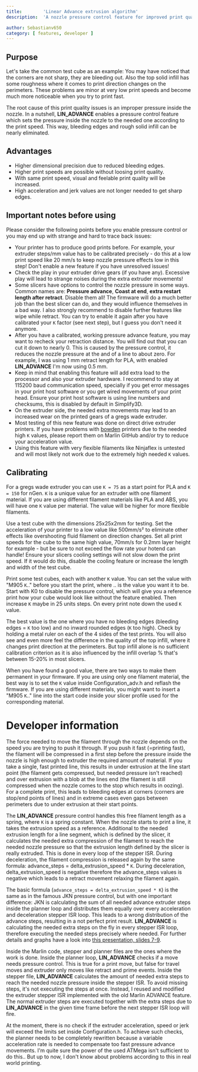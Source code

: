```yaml
---
title:        'Linear Advance extrusion algorithm'
description:  'A nozzle pressure control feature for improved print quality'

author: Sebastianv650
category: [ features, developer ]
---
```


## Purpose
Let's take the common test cube as an example: You may have noticed that the corners are not sharp, they are bleeding out. Also the top solid infill has some roughness where it comes to print direction changes on the perimeters. These problems are minor at very low print speeds and become much more noticeable when you try to print fast.

The root cause of this print quality issues is an improper pressure inside the nozzle. In a nutshell, **LIN_ADVANCE** enables a pressure control feature which sets the pressure inside the nozzle to the needed one according to the print speed. This way, bleeding edges and rough solid infill can be nearly eliminated.

## Advantages
 - Higher dimensional precision due to reduced bleeding edges.
 - Higher print speeds are possible without loosing print quality.
 - With same print speed, visual and feelable print quality will be increased.
 - High acceleration and jerk values are not longer needed to get sharp edges.

## Important notes before using
Please consider the following points before you enable pressure control or you may end up with strange and hard to trace back issues:

 - Your printer has to produce good prints before. For example, your extruder steps/mm value has to be calibrated precisely - do this at a low print speed like 20 mm/s to keep nozzle pressure effects low in this step! Don't enable a new feature if you have unresolved issues!
 - Check the play in your extruder drive gears (if you have any). Excessive play will lead to strange noises during the extra extruder movements!
 - Some slicers have options to control the nozzle pressure in some ways. Common names are: **Pressure advance**, **Coast at end**, **extra restart length after retract**. Disable them all! The firmware will do a much better job than the best slicer can do, and they would influence themselves in a bad way. I also strongly recommend to disable further features like wipe while retract. You can try to enable it again after you have calibrated your `K` factor (see next step), but I guess you don't need it anymore.
 - After you have a calibrated, working pressure advance feature, you may want to recheck your retraction distance. You will find out that you can cut it down to nearly 0. This is caused by the pressure control, it reduces the nozzle pressure at the and of a line to about zero. For example, I was using 1 mm retract length for PLA, with enabled **LIN_ADVANCE** I'm now using 0.5 mm.
 - Keep in mind that enabling this feature will add extra load to the processor and also your extruder hardware. I recommend to stay at 115200 baud communication speed, specially if you get error messages in your print host software or you get wired movements of your print head. Ensure your print host software is using line numbers and checksums, this is disabled by default in Simplify3D.
 - On the extruder side, the needed extra movements may lead to an increased wear on the printed gears of a gregs wade extruder.
 - Most testing of this new feature was done on direct drive extruder printers. If you have problems with [bowden](http://reprap.org/wiki/Erik%27s_Bowden_Extruder) printers due to the needed high `K` values, please report them on Marlin GitHub and/or try to reduce your acceleration value.
 - Using this feature with very flexible filaments like Ninjaflex is untested and will most likely not work due to the extremely high needed `K` values.

## Calibrating
For a gregs wade extruder you can use `K = 75` as a start point for PLA and `K = 150` for nGen. `K` is a unique value for an extruder with one filament material. If you are using different filament materials like PLA and ABS, you will have one `K` value per material. The value will be higher for more flexible filaments.

Use a test cube with the dimensions 25x25x2mm for testing. Set the acceleration of your printer to a low value like 500mm/s² to eliminate other effects like overshooting fluid filament on direction changes. Set all print speeds for the cube to the same high value, 70mm/s for 0.2mm layer height for example - but be sure to not exceed the flow rate your hotend can handle! Ensure your slicers cooling settings will not slow down the print speed. If it would do this, disable the cooling feature or increase the length and width of the test cube.

Print some test cubes, each with another `K` value. You can set the value with "M905 `K`.." before you start the print, where .. is the value you want it to be. Start with K0 to disable the pressure control, which will give you a reference print how your cube would look like without the feature enabled.
Then increase `K` maybe in 25 units steps. On every print note down the used `K` value.

The best value is the one where you have no bleeding edges (bleeding edges = `K` too low) and no inward rounded edges (`K` too high). Check by holding a metal ruler on each of the 4 sides of the test prints. You will also see and even more feel the difference in the quality of the top infill, where it changes print direction at the perimeters. But top infill alone is no sufficient calibration criterion as it is also influenced by the infill overlap % that's between 15-20% in most slicers.

When you have found a good value, there are two ways to make them permanent in your firmware. If you are using only one filament material, the best way is to set the `K` value inside Configuration_adv.h and reflash the firmware. If you are using different materials, you might want to insert a "M905 `K`.." line into the start code inside your slicer profile used for the corresponding material.

# Developer information

The force needed to move the filament through the nozzle depends on the speed you are trying to push it through. If you push it fast (=printing fast), the filament will be compressed in a first step before the pressure inside the nozzle is high enough to extruder the required amount of material.
If you take a single, fast printed line, this results in under extrusion at the line start point (the filament gets compressed, but needed pressure isn't reached) and over extrusion with a blob at the lines end (the filament is still compressed when the nozzle comes to the stop which results in oozing).
For a complete print, this leads to bleeding edges at corners (corners are stop/end points of lines) and in extreme cases even gaps between perimeters due to under extrusion at their start points.

The **LIN_ADVANCE** pressure control handles this free filament length as a spring, where `K` is a spring constant. When the nozzle starts to print a line, it takes the extrusion speed as a reference. Additional to the needed extrusion length for a line segment, which is defined by the slicer, it calculates the needed extra compression of the filament to reach the needed nozzle pressure so that the extrusion length defined by the slicer is really extruded. This is done in every loop of the stepper ISR.
During deceleration, the filament compression is released again by the same formula: advance_steps = delta_extrusion_speed * `K`. During deceleration, delta_extrusion_speed is negative therefore the advance_steps values is negative which leads to a retract movement relaxing the filament again.

The basic formula (`advance_steps = delta_extrusion_speed * K`) is the same as in the famous JKN pressure control, but with one important difference: JKN is calculating the sum of all needed advance extruder steps inside the planner loop and distributes them equally over every acceleration and deceleration stepper ISR loop. This leads to a wrong distribution of the advance steps, resulting in a not perfect print result. **LIN_ADVANCE** is calculating the needed extra steps on the fly in every stepper ISR loop, therefore executing the needed steps precisely where needed.
For further details and graphs have a look into [this presentation, slides 7-9](https://drive.google.com/file/d/0B5UvosQgK3adaHVtdUI5OFR3VUU/view).

Inside the Marlin code, stepper and planner files are the ones where the work is done. Inside the planner loop, **LIN_ADVANCE** checks if a move needs pressure control. This is true for a print move, but false for travel moves and extruder only moves like retract and prime events.
Inside the stepper file, **LIN_ADVANCE** calculates the amount of needed extra steps to reach the needed nozzle pressure inside the stepper ISR. To avoid missing steps, it's not executing the steps at once. Instead, I reused and modified the extruder stepper ISR implemented with the old Marlin ADVANCE feature. The normal extruder steps are executed together with the extra steps due to **LIN_ADVANCE** in the given time frame before the next stepper ISR loop will fire.

At the moment, there is no check if the extruder acceleration, speed or jerk will exceed the limits set inside Configuration.h. To achieve such checks, the planner needs to be completely rewritten because a variable acceleration rate is needed to compensate too fast pressure advance movements. I'm quite sure the power of the used ATMega isn't sufficient to do this.. But up to now, I don't know about problems according to this in real world printing.
